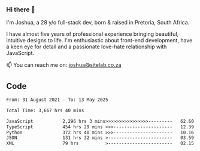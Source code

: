 ### Hi there 👋

I'm Joshua, a 28 y/o full-stack dev, born & raised in Pretoria, South Africa. 

I have almost five years of professional experience bringing beautiful, intuitive designs to life. I'm enthusiastic about front-end development, have a keen eye for detail and a passionate love-hate relationship with JavaScript.

📫 You can reach me on: joshua@sitelab.co.za

## **Code**

<!--START_SECTION:waka-->

```txt
From: 31 August 2021 - To: 13 May 2025

Total Time: 3,667 hrs 40 mins

JavaScript           2,296 hrs 3 mins>>>>>>>>>>>>>>>>---------   62.60 %
TypeScript           454 hrs 29 mins >>>----------------------   12.39 %
Python               372 hrs 40 mins >>>----------------------   10.16 %
JSON                 131 hrs 32 mins >------------------------   03.59 %
XML                  79 hrs          >------------------------   02.15 %
```

<!--END_SECTION:waka-->
